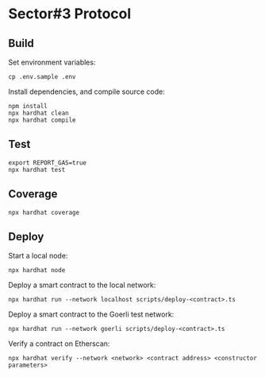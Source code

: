 # Sector#3 Protocol

## Build

Set environment variables:

```shell
cp .env.sample .env
```

Install dependencies, and compile source code:

```shell
npm install
npx hardhat clean
npx hardhat compile
```

## Test

```shell
export REPORT_GAS=true
npx hardhat test
```

## Coverage

```shell
npx hardhat coverage
```

## Deploy

Start a local node:

```shell
npx hardhat node
```

Deploy a smart contract to the local network:

```shell
npx hardhat run --network localhost scripts/deploy-<contract>.ts
```

Deploy a smart contract to the Goerli test network:

```shell
npx hardhat run --network goerli scripts/deploy-<contract>.ts
```

Verify a contract on Etherscan:

```shell
npx hardhat verify --network <network> <contract address> <constructor parameters>
```
